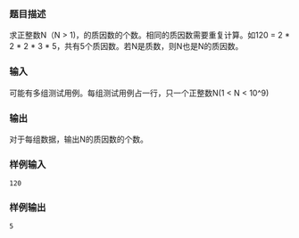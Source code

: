 ### 题目描述

求正整数N（N > 1)，的质因数的个数。相同的质因数需要重复计算。如120 = 2 * 2 * 2 * 3 * 5，共有5个质因数。若N是质数，则N也是N的质因数。

### 输入

可能有多组测试用例。每组测试用例占一行，只一个正整数N(1 < N < 10^9)

### 输出

对于每组数据，输出N的质因数的个数。

### 样例输入

```
120
```

### 样例输出

```
5
```